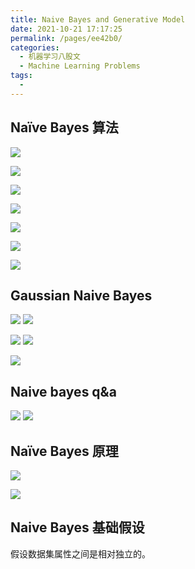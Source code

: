 ```yaml
---
title: Naive Bayes and Generative Model
date: 2021-10-21 17:17:25
permalink: /pages/ee42b0/
categories:
  - 机器学习八股文
  - Machine Learning Problems
tags:
  - 
---
```



## Naïve Bayes 算法
![](https://raw.githubusercontent.com/emmableu/image/master/202209211513598.png)

![](https://raw.githubusercontent.com/emmableu/image/master/202209211515403.png)

![](https://raw.githubusercontent.com/emmableu/image/master/202209211515884.png)

![](https://raw.githubusercontent.com/emmableu/image/master/202209211516316.png)

![](https://raw.githubusercontent.com/emmableu/image/master/202209211516595.png)

![](https://raw.githubusercontent.com/emmableu/image/master/202209211517623.png)

![](https://raw.githubusercontent.com/emmableu/image/master/202209211518639.png)


## Gaussian Naive Bayes
![](https://raw.githubusercontent.com/emmableu/image/master/202209211519354.png)
![](https://raw.githubusercontent.com/emmableu/image/master/202209211555737.png)

![](https://raw.githubusercontent.com/emmableu/image/master/202209211609031.png)
![](https://raw.githubusercontent.com/emmableu/image/master/202209211616842.png)

![](https://raw.githubusercontent.com/emmableu/image/master/202209211617475.png)

## Naive bayes q&a 
![](https://raw.githubusercontent.com/emmableu/image/master/202209211618798.png)
![](https://raw.githubusercontent.com/emmableu/image/master/202209211619300.png)


## Naïve Bayes 原理
![](https://raw.githubusercontent.com/emmableu/image/master/202209211632512.png)

![](https://raw.githubusercontent.com/emmableu/image/master/202209211619428.png)


## Naive Bayes 基础假设
假设数据集属性之间是相对独立的。

